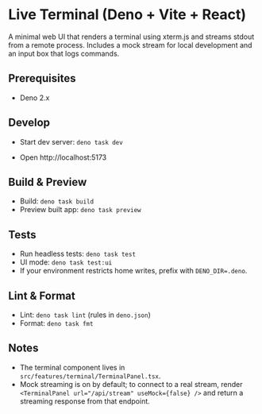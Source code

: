 # Live Terminal (Deno + Vite + React)

A minimal web UI that renders a terminal using xterm.js and streams stdout from a remote process. Includes a mock stream for local development and an input box that logs commands.

## Prerequisites
- Deno 2.x

## Develop
- Start dev server: `deno task dev`
 
- Open http://localhost:5173

## Build & Preview
- Build: `deno task build`
- Preview built app: `deno task preview`

## Tests
- Run headless tests: `deno task test`
- UI mode: `deno task test:ui`
- If your environment restricts home writes, prefix with `DENO_DIR=.deno`.

## Lint & Format
- Lint: `deno task lint` (rules in `deno.json`)
- Format: `deno task fmt`

## Notes
- The terminal component lives in `src/features/terminal/TerminalPanel.tsx`.
- Mock streaming is on by default; to connect to a real stream, render `<TerminalPanel url="/api/stream" useMock={false} />` and return a streaming response from that endpoint.
